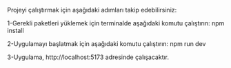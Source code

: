 Projeyi çalıştırmak için aşağıdaki adımları takip edebilirsiniz:

1-Gerekli paketleri yüklemek için terminalde aşağıdaki komutu çalıştırın:
npm install

2-Uygulamayı başlatmak için aşağıdaki komutu çalıştırın:
npm run dev

3-Uygulama, http://localhost:5173 adresinde çalışacaktır.